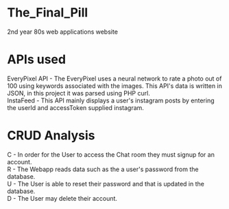 # The_Final_Pill
2nd year 80s web applications website

# APIs used
EveryPixel API - The EveryPixel uses a neural network to rate a photo out of 100 using keywords associated with the images. This API's data is written in JSON, in this project it was parsed using PHP curl.
<br />InstaFeed - This API mainly displays a user's instagram posts by entering the userId and accessToken supplied instagram.

# CRUD Analysis
C - In order for the User to access the Chat room they must signup for an account.
<br />R - The Webapp reads data such as the a user's password from the database.
<br />U - The User is able to reset their password and that is updated in the database.
<br />D - The User may delete their account.
